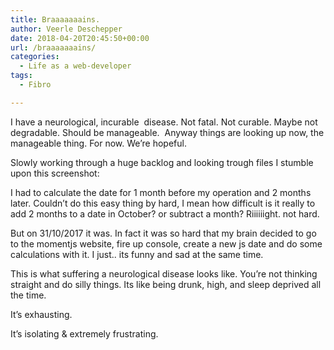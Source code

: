 ```yaml
---
title: Braaaaaaains.
author: Veerle Deschepper
date: 2018-04-20T20:45:50+00:00
url: /braaaaaaains/
categories:
  - Life as a web-developer
tags:
  - Fibro

---
```

I have a neurological, incurable  disease. Not fatal. Not curable. Maybe not degradable. Should be manageable.  Anyway things are looking up now, the manageable thing. For now. We&#8217;re hopeful.

Slowly working through a huge backlog and looking trough files I stumble upon this screenshot:

<nuxt-img src='/img/screenshot-using-console-to-calculate-datediff.png'></nuxt-img> 

<content-image wide src='/img/screenshot-using-console-to-calculate-datediff.png' alt="screenshot of using console to calculate dates"></content-image>

I had to calculate the date for 1 month before my operation and 2 months later. Couldn&#8217;t do this easy thing by hard, I mean how difficult is it really to add 2 months to a date in October? or subtract a month? Riiiiiight. not hard.

But on 31/10/2017 it was. In fact it was so hard that my brain decided to go to the momentjs website, fire up console, create a new js date and do some calculations with it. I just.. its funny and sad at the same time.

This is what suffering a neurological disease looks like. You&#8217;re not thinking straight and do silly things. Its like being drunk, high, and sleep deprived all the time.

It&#8217;s exhausting.

It&#8217;s isolating & extremely frustrating.
